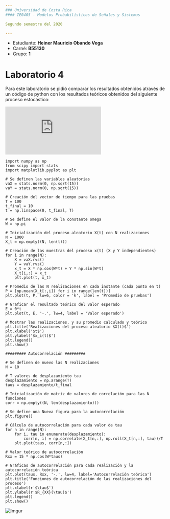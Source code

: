 ```yaml
---
### Universidad de Costa Rica
#### IE0405 - Modelos Probabilísticos de Señales y Sistemas

Segundo semestre del 2020

---
```


* Estudiante: **Heiner Mauricio Obando Vega**
* Carné: **B55130**
* Grupo: **1**

# Laboratorio 4 

Para este laboratorio se pidió comparar los resultados obtenidos através de un código de python con los resultados teóricos obtenidos del siguiente proceso estocástico:

![proceso](https://latex.codecogs.com/gif.latex?W%28t%29%20%3D%20Xcos%28%5Comega_0t%29%20&plus;%20Ysin%28%5Comega_0t%29)

```
import numpy as np
from scipy import stats
import matplotlib.pyplot as plt

# Se definen las variables aleatorias
vaX = stats.norm(0, np.sqrt(15)) 
vaY = stats.norm(0, np.sqrt(15))

# Creación del vector de tiempo para las pruebas
T = 100			
t_final = 10	
t = np.linspace(0, t_final, T)

# Se define el valor de la constante omega
W = np.pi 

# Inicialización del proceso aleatorio X(t) con N realizaciones
N = 1000
X_t = np.empty((N, len(t)))

# Creación de las muestras del proceso x(t) (X y Y independientes)
for i in range(N):
	X = vaX.rvs()
	Y = vaY.rvs()
	x_t = X * np.cos(W*t) + Y * np.sin(W*t)
	X_t[i,:] = x_t
	plt.plot(t, x_t) 

# Promedio de las N realizaciones en cada instante (cada punto en t)   
P = [np.mean(X_t[:,i]) for i in range(len(t))]
plt.plot(t, P, lw=6, color = 'k', label = 'Promedio de pruebas')

# Graficar el resultado teórico del valor esperado
E = 0*t
plt.plot(t, E, '-.', lw=4, label = 'Valor esperado')

# Mostrar las realizaciones, y su promedio calculado y teórico
plt.title('Realizaciones del proceso aleatorio $X(t)$')
plt.xlabel('$t$')
plt.ylabel('$x_i(t)$')
plt.legend()
plt.show()

######### Autocorrelación #########

# Se definen de nuevo las N realizaciones
N = 10

# T valores de desplazamiento tau
desplazamiento = np.arange(T)
taus = desplazamiento/t_final

# Inicialización de matriz de valores de correlación para las N funciones
corr = np.empty((N, len(desplazamiento)))

# Se define una Nueva figura para la autocorrelación
plt.figure()

# Cálculo de autocorrelación para cada valor de tau
for n in range(N):
	for i, tau in enumerate(desplazamiento):
		corr[n, i] = np.correlate(X_t[n,:], np.roll(X_t[n,:], tau))/T
	plt.plot(taus, corr[n,:])

# Valor teórico de autocorrelación
Rxx = 15 * np.cos(W*taus)

# Gráficas de autocorrelación para cada realización y la autocorrelación teórica
plt.plot(taus, Rxx, '-.', lw=4, label='Autocorrelación teórica')
plt.title('Funciones de autocorrelación de las realizaciones del proceso')
plt.xlabel(r'$\tau$')
plt.ylabel(r'$R_{XX}(\tau)$')
plt.legend()
plt.show()
```

![Imgur](https://i.imgur.com/BejJgvI.png)
